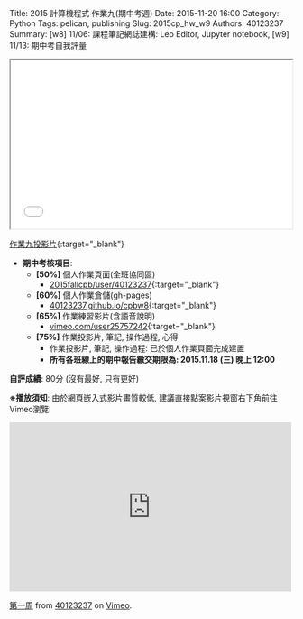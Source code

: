 Title: 2015 計算機程式 作業九(期中考週) 
Date: 2015-11-20 16:00
Category: Python
Tags: pelican, publishing
Slug: 2015cp_hw_w9
Authors: 40123237
Summary: [w8] 11/06: 課程筆記網誌建構: Leo Editor, Jupyter notebook, [w9] 11/13: 期中考自我評量





<iframe src="40123237_cp_w9_p.html" width="500" height="300"></iframe>

[作業九投影片](40123237_cp_w9_p.html){:target="_blank"}

  * **期中考核項目**:
      * **[50%]** 個人作業頁面(全班協同區)
        * [2015fallcpb/user/40123237](http://2015fallhw.github.io/2015fallcpb/user/40123157/){:target="_blank"}
      * **[60%]** 個人作業倉儲(gh-pages)
        * [40123237.github.io/cpbw8](http://40123157.github.io/cpbw8/){:target="_blank"}
      * **[65%]** 作業練習影片(含語音說明)
        * [vimeo.com/user25757242](https://vimeo.com/user25757242){:target="_blank"}
      * **[75%]** 作業投影片, 筆記, 操作過程, 心得
        * 作業投影片, 筆記, 操作過程: 已於個人作業頁面完成建置
        * **所有各班線上的期中報告繳交期限為: 2015.11.18 (三) 晚上 12:00**
        

  **自評成績**: 80分 (沒有最好, 只有更好)


**※播放須知**: 由於網頁嵌入式影片畫質較低, 建議直接點案影片視窗右下角前往Vimeo瀏覽!


<iframe src="https://player.vimeo.com/video/151750352" width="500" height="300" frameborder="0" webkitallowfullscreen mozallowfullscreen allowfullscreen></iframe>
<p><a href="https://vimeo.com/151750352">第一周</a> from <a href="https://vimeo.com/user40271183">40123237</a> on <a href="https://vimeo.com">Vimeo</a>.</p>
